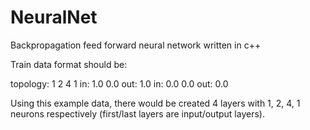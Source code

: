 # NeuralNet
Backpropagation feed forward neural network written in c++


Train data format should be:

topology: 1 2 4 1
in: 1.0 0.0
out: 1.0
in: 0.0 0.0
out: 0.0


Using this example data, there would be created 4 layers with 1, 2, 4, 1 neurons respectively (first/last layers are input/output layers).
